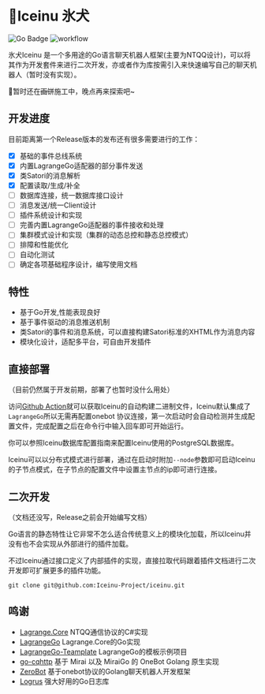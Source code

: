 # 🧊Iceinu 氷犬

![Go Badge](https://img.shields.io/badge/Go-1.22%2B-cyan?logo=go)
![workflow](https://github.com/Iceinu-Project/iceinu/actions/workflows/go.yml/badge.svg)

氷犬Iceinu 是一个多用途的Go语言聊天机器人框架(主要为NTQQ设计)，可以将其作为开发套件来进行二次开发，亦或者作为库按需引入来快速编写自己的聊天机器人（暂时没有实现）。

🚧暂时还在~~画饼~~施工中，晚点再来探索吧~

## 开发进度

目前距离第一个Release版本的发布还有很多需要进行的工作：
- [x] 基础的事件总线系统
- [x] 内置LagrangeGo适配器的部分事件发送
- [x] 类Satori的消息解析
- [x] 配置读取/生成/补全
- [ ] 数据库连接，统一数据库接口设计
- [ ] 消息发送/统一Client设计
- [ ] 插件系统设计和实现
- [ ] 完善内置LagrangeGo适配器的事件接收和处理
- [ ] 集群模式设计和实现（集群的动态总控和静态总控模式）
- [ ] 排障和性能优化
- [ ] 自动化测试
- [ ] 确定各项基础程序设计，编写使用文档

## 特性

- 基于Go开发,性能表现良好
- 基于事件驱动的消息推送机制
- 类Satori的事件和消息系统，可以直接构建Satori标准的XHTML作为消息内容
- 模块化设计，适配多平台，可自由开发插件

## 直接部署

（目前仍然属于开发前期，部署了也暂时没什么用处）

访问[Github Action](https://github.com/Iceinu-Project/iceinu/actions)就可以获取Iceinu的自动构建二进制文件，Iceinu默认集成了`LagrangeGo`所以无需再配置onebot
协议连接，第一次启动时会自动检测并生成配置文件，完成配置之后在命令行中输入回车即可开始运行。

你可以参照Iceinu数据库配置指南来配置Iceinu使用的PostgreSQL数据库。

Iceinu可以以分布式模式进行部署，通过在启动时附加`--node`参数即可启动Iceinu的子节点模式，在子节点的配置文件中设置主节点的ip即可进行连接。

## 二次开发

（文档还没写，Release之前会开始编写文档）

Go语言的静态特性让它非常不怎么适合传统意义上的模块化加载，所以Iceinu并没有也不会实现从外部进行的插件加载。

不过Iceinu通过接口定义了内部插件的实现，直接拉取代码跟着插件文档进行二次开发即可扩展更多的插件功能。

```shell
git clone git@github.com:Iceinu-Project/iceinu.git
```

## 鸣谢

- [Lagrange.Core](https://github.com/LagrangeDev/Lagrange.Core) NTQQ通信协议的C#实现
- [LagrangeGo](https://github.com/LagrangeDev/LagrangeGo) Lagrange.Core的Go实现
- [LagrangeGo-Teamplate](https://github.com/ExquisiteCore/LagrangeGo-Template) LagrangeGo的模板示例项目
- [go-cqhttp](https://github.com/Mrs4s/go-cqhttp) 基于 Mirai 以及 MiraiGo 的 OneBot Golang 原生实现
- [ZeroBot](https://github.com/wdvxdr1123/ZeroBot) 基于onebot协议的Golang聊天机器人开发框架
- [Logrus](https://github.com/sirupsen/logrus) 强大好用的Go日志库